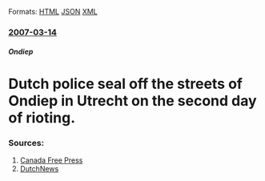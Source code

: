 
Formats: [HTML](/news/2007/03/14/dutch-police-seal-off-the-streets-of-ondiep-in-utrecht-on-the-second-day-of-rioting.html)  [JSON](/news/2007/03/14/dutch-police-seal-off-the-streets-of-ondiep-in-utrecht-on-the-second-day-of-rioting.json)  [XML](/news/2007/03/14/dutch-police-seal-off-the-streets-of-ondiep-in-utrecht-on-the-second-day-of-rioting.xml)  

### [2007-03-14](/news/2007/03/14/index.md)

##### Ondiep
#  Dutch police seal off the streets of Ondiep in Utrecht on the second day of rioting. 




### Sources:

1. [Canada Free Press](http://www.canadafreepress.com/2007/brussels031507.htm)
2. [DutchNews](http://www.dutchnews.nl/news/archives/2007/03/police_to_seal_utrecht_streets.php)
